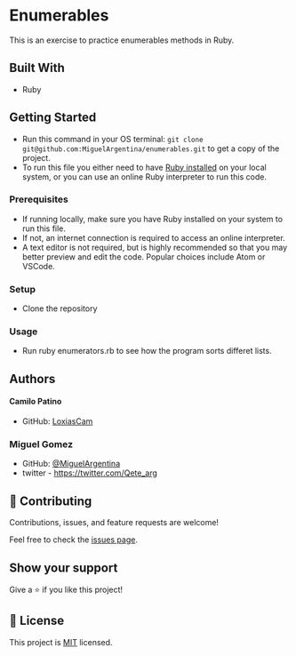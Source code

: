 # Enumerables

This is an exercise to practice enumerables methods in Ruby.

## Built With

- Ruby

## Getting Started

- Run this command in your OS terminal: `git clone git@github.com:MiguelArgentina/enumerables.git` to get a copy of the project.
- To run this file you either need to have [Ruby installed](https://rubyinstaller.org/downloads/) on your local system, or you can use an online Ruby interpreter to run this code.


### Prerequisites

* If running locally, make sure you have Ruby installed on your system to run this file.
* If not, an internet connection is required to access an online interpreter.
* A text editor is not required, but is highly recommended so that you may better preview and edit the code. Popular choices include Atom or VSCode.

### Setup

* Clone the repository

### Usage

* Run ruby enumerators.rb to see how the program sorts differet lists.

## Authors

#### Camilo Patino
* GitHub: [LoxiasCam](https://github.com/LoxiasCam)

### Miguel Gomez
* GitHub: [@MiguelArgentina](https://github.com/MiguelArgentina)
* twitter - https://twitter.com/Qete_arg

## 🤝 Contributing

Contributions, issues, and feature requests are welcome!

Feel free to check the [issues page](https://github.com/LoxiasCam/directoryCapstone/issues).

## Show your support

Give a ⭐️ if you like this project!

## 📝 License

This project is [MIT](https://github.com/MiguelArgentina/enumerables/blob/feature/feature_1/LICENSE) licensed.
